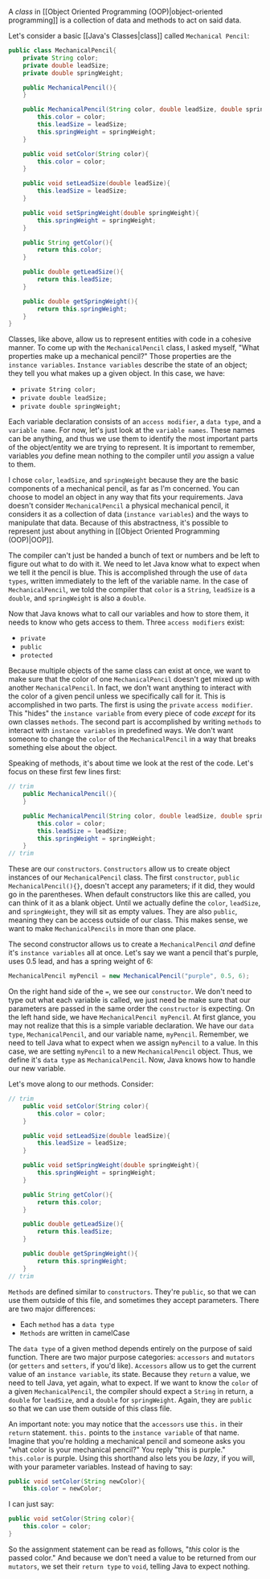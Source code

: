 A _class_ in [[Object Oriented Programming (OOP)|object-oriented programming]] is a collection of data and methods to act on said data.

Let's consider a basic [[Java's Classes|class]] called `Mechanical Pencil`:
```java
public class MechanicalPencil{
	private String color;
	private double leadSize;
	private double springWeight;

	public MechanicalPencil(){
	}

	public MechanicalPencil(String color, double leadSize, double springWeight){
		this.color = color;
		this.leadSize = leadSize;
		this.springWeight = springWeight;
	}

	public void setColor(String color){
		this.color = color;	
	}

	public void setLeadSize(double leadSize){
		this.leadSize = leadSize;
	}

	public void setSpringWeight(double springWeight){
		this.springWeight = springWeight;
	}

	public String getColor(){
		return this.color;
	}

	public double getLeadSize(){
		return this.leadSize;
	}

	public double getSpringWeight(){
		return this.springWeight;
	}
}
```

Classes, like above, allow us to represent entities with code in a cohesive manner. To come up with the `MechanicalPencil` class, I asked myself, "What properties make up a mechanical pencil?" Those properties are the `instance variables`. `Instance variables` describe the state of an object; they tell you what makes up a given object. In this case, we have:
- `private String color;`
- `private double leadSize;`
- `private double springWeight;`

Each variable declaration consists of an `access modifier`, a `data type`, and a `variable name`. For now, let's just look at the `variable names`. These names can be anything, and thus we use them to identify the most important parts of the object/entity we are trying to represent. It is important to remember, variables _you_ define mean nothing to the compiler until _you_ assign a value to them. 

I chose `color`, `leadSize`, and `springWeight` because they are the basic components of a mechanical pencil, as far as I'm concerned. You can choose to model an object in any way that fits your requirements. Java doesn't consider `MechanicalPencil` a physical mechanical pencil, it considers it as a collection of data (`instance variables`) and the ways to manipulate that data. Because of this abstractness, it's possible to represent just about anything in [[Object Oriented Programming (OOP)|OOP]].

The compiler can't just be handed a bunch of text or numbers and be left to figure out what to do with it. We need to let Java know what to expect when we tell it the pencil is blue. This is accomplished through the use of `data types`, written immediately to the left of the variable name. In the case of `MechanicalPencil`, we told the compiler that `color` is a `String`, `leadSize` is a `double`, and `springWeight` is also a `double`. 

Now that Java knows what to call our variables and how to store them, it needs to know who gets access to them. Three `access modifiers` exist:
- `private`
- `public`
- `protected`

Because multiple objects of the same class can exist at once, we want to make sure that the color of one `MechanicalPencil` doesn't get mixed up with another `MechanicalPencil`. In fact, we don't want anything to interact with the color of a given pencil unless we specifically call for it. This is accomplished in two parts. The first is using the `private` `access modifier`. This "hides" the `instance variable` from every piece of code _except_ for its own classes `methods`. The second part is accomplished by writing `methods` to interact with `instance variables` in predefined ways. We don't want someone to change the `color` of the `MechanicalPencil` in a way that breaks something else about the object. 

Speaking of methods, it's about time we look at the rest of the code. Let's focus on these first few lines first:
```java
// trim
	public MechanicalPencil(){
	}

	public MechanicalPencil(String color, double leadSize, double springWeight){
		this.color = color;
		this.leadSize = leadSize;
		this.springWeight = springWeight;
	}
// trim
```
These are our `constructors`. `Constructors` allow us to create object instances of our `MechanicalPencil` class. The first `constructor`, `public MechanicalPencil(){}`, doesn't accept any parameters; if it did, they would go in the parentheses. When default constructors like this are called, you can think of it as a blank object. Until we actually define the `color`, `leadSize`, and `springWeight`, they will sit as empty values. They are also `public`, meaning they can be access outside of our class. This makes sense, we want to make `MechanicalPencils` in more than one place.

The second constructor allows us to create a `MechanicalPencil` _and_ define it's `instance variables` all at once. Let's say we want a pencil that's purple, uses 0.5 lead, and has a spring weight of 6:
```java
MechanicalPencil myPencil = new MechanicalPencil("purple", 0.5, 6);
```
On the right hand side of the `=`, we see our `constructor`. We don't need to type out what each variable is called, we just need be make sure that our parameters are passed in the same order the `constructor` is expecting. On the left hand side, we have `MechanicalPencil myPencil`. At first glance, you may not realize that this is a simple variable declaration. We have our `data type`, `MechanicalPencil`, and our variable name, `myPencil`. Remember, we need to tell Java what to expect when we assign `myPencil` to a value. In this case, we are setting `myPencil` to a new `MechanicalPencil` object. Thus, we define it's `data type` as `MechanicalPencil`. Now, Java knows how to handle our new variable.

Let's move along to our methods. Consider:
```java
// trim
	public void setColor(String color){
		this.color = color;	
	}

	public void setLeadSize(double leadSize){
		this.leadSize = leadSize;
	}

	public void setSpringWeight(double springWeight){
		this.springWeight = springWeight;
	}

	public String getColor(){
		return this.color;
	}

	public double getLeadSize(){
		return this.leadSize;
	}

	public double getSpringWeight(){
		return this.springWeight;
	}
// trim
```
`Methods` are defined similar to `constructors`. They're `public`, so that we can use them outside of this file, and sometimes they accept parameters. There are two major differences:
- Each `method` has a `data type`
- `Methods` are written in camelCase

The `data type` of a given method depends entirely on the purpose of said function. There are two major purpose categories: `accessors` and `mutators` (or `getters` and `setters`, if you'd like). `Accessors` allow us to get the current value of an `instance variable`, its state. Because they `return` a value, we need to tell Java, yet again, what to expect. If we want to know the `color` of a given `MechanicalPencil`, the compiler should expect a `String` in return, a `double` for `leadSize`, and a `double` for `springWeight`. Again, they are `public` so that we can use them outside of this class file. 

An important note: you may notice that the `accessors` use `this.` in their `return` statement. `this.` points to the `instance variable` of that name. Imagine that you're holding a mechanical pencil and someone asks you "what color is your mechanical pencil?" You reply "this is purple." `this.color` is purple. Using this shorthand also lets you be _lazy_, if you will, with your parameter variables. Instead of having to say:
```java
public void setColor(String newColor){
	this.color = newColor;
```
I can just say:
```java
public void setColor(String color){
	this.color = color;
}
```
So the assignment statement can be read as follows, "_this_ color is the passed color." And because we don't need a value to be returned from our `mutators`, we set their `return type` to `void`, telling Java to expect nothing.
